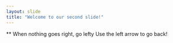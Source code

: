 ```yaml
---
layout: slide
title: "Welcome to our second slide!"
---
```

** When nothing goes right, go lefty
Use the left arrow to go back!
